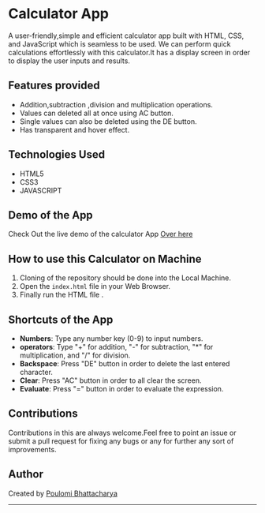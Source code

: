 # Calculator App

A user-friendly,simple and efficient calculator app built with HTML, CSS, and JavaScript which is seamless to be used. We can perform quick calculations effortlessly with this calculator.It has a display screen in order to display the user inputs and results.

## Features provided

- Addition,subtraction ,division and multiplication operations. <br>
- Values can deleted all at once using AC button. <br>
- Single values can also be deleted using the DE button. <br>
- Has transparent and hover effect.
  
## Technologies Used
- HTML5
- CSS3
- JAVASCRIPT
  
## Demo of the App

Check Out the live demo of the calculator App [Over here](https://z7drlz.csb.app/)

## How to use this Calculator on Machine


1. Cloning of the repository should be done into the Local Machine.
2. Open the `index.html` file in your Web Browser. 
3. Finally run the HTML file .

## Shortcuts of the App

- **Numbers**: Type any number key (0-9) to input numbers.
- **operators**: Type "+" for addition, "-" for subtraction, "\*" for multiplication, and "/" for division.
- **Backspace**: Press "DE" button in order  to delete the last entered character.
- **Clear**: Press "AC" button in order to  all clear the screen.
- **Evaluate**: Press "=" button in order to evaluate the expression.


## Contributions

Contributions in this are always welcome.Feel free to point an issue or submit a pull request for fixing any bugs or any for further any sort of improvements.

## Author

Created by [Poulomi Bhattacharya](https://github.com/poulomi-03)

 
 ---

